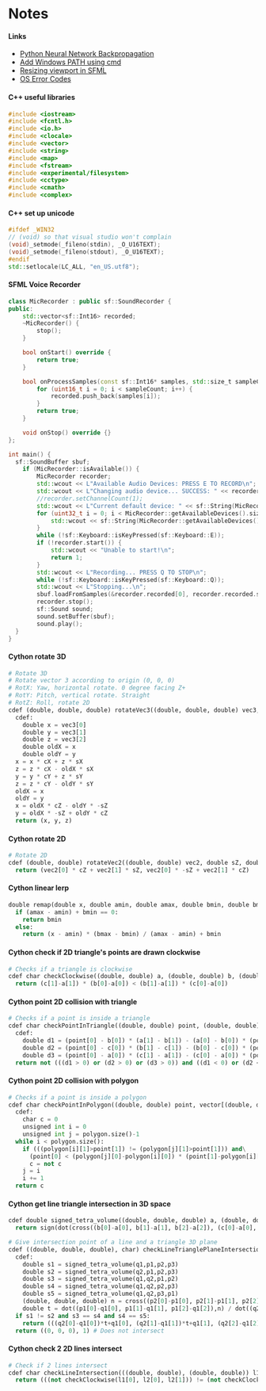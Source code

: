 # Notes

#### Links
- [Python Neural Network Backpropagation](https://machinelearningmastery.com/implement-backpropagation-algorithm-scratch-python/)
- [Add Windows PATH using cmd](https://stackoverflow.com/questions/9546324/adding-a-directory-to-the-path-environment-variable-in-windows)
- [Resizing viewport in SFML](https://stackoverflow.com/questions/27785940/shapes-proportionally-resize-with-window-in-sfml-2-x)
- [OS Error Codes](https://mariadb.com/kb/en/operating-system-error-codes/)

#### C++ useful libraries
```cpp
#include <iostream>
#include <fcntl.h>
#include <io.h>
#include <clocale>
#include <vector>
#include <string>
#include <map>
#include <fstream>
#include <experimental/filesystem>
#include <cctype>
#include <cmath>
#include <complex>
```

#### C++ set up unicode
```cpp
#ifdef _WIN32
// (void) so that visual studio won't complain
(void)_setmode(_fileno(stdin), _O_U16TEXT);
(void)_setmode(_fileno(stdout), _O_U16TEXT);
#endif
std::setlocale(LC_ALL, "en_US.utf8");
```

#### SFML Voice Recorder
```cpp
class MicRecorder : public sf::SoundRecorder {
public:
	std::vector<sf::Int16> recorded;
	~MicRecorder() {
		stop();
	}

	bool onStart() override {
		return true;
	}

	bool onProcessSamples(const sf::Int16* samples, std::size_t sampleCount) override {
		for (uint16_t i = 0; i < sampleCount; i++) {
			recorded.push_back(samples[i]);
		}
		return true;
	}

	void onStop() override {}
};

int main() {
  sf::SoundBuffer sbuf;
	if (MicRecorder::isAvailable()) {
		MicRecorder recorder;
		std::wcout << L"Available Audio Devices: PRESS E TO RECORD\n";
		std::wcout << L"Changing audio device... SUCCESS: " << recorder.setDevice("OpenAL Soft on Microphone (Conexant SmartAudio HD)") << '\n';
		//recorder.setChannelCount(1);
		std::wcout << L"Current default device: " << sf::String(MicRecorder::getDefaultDevice()).toWideString() << '\n';
		for (uint32_t i = 0; i < MicRecorder::getAvailableDevices().size(); i++) {
			std::wcout << sf::String(MicRecorder::getAvailableDevices()[i]).toWideString() << '\n';
		}
		while (!sf::Keyboard::isKeyPressed(sf::Keyboard::E));
		if (!recorder.start()) {
			std::wcout << "Unable to start!\n";
			return 1;
		}
		std::wcout << L"Recording... PRESS Q TO STOP\n";
		while (!sf::Keyboard::isKeyPressed(sf::Keyboard::Q));
		std::wcout << L"Stopping...\n";
		sbuf.loadFromSamples(&recorder.recorded[0], recorder.recorded.size(), 1, 44100);
		recorder.stop();
		sf::Sound sound;
		sound.setBuffer(sbuf);
		sound.play();
  }
}
```

#### Cython rotate 3D
```py
# Rotate 3D
# Rotate vector 3 according to origin (0, 0, 0)
# RotX: Yaw, horizontal rotate. 0 degree facing Z+
# RotY: Pitch, vertical rotate. Straight
# RotZ: Roll, rotate 2D
cdef (double, double, double) rotateVec3((double, double, double) vec3, double sX, double cX, double sY, double cY, double sZ, double cZ):
  cdef:
    double x = vec3[0]
    double y = vec3[1]
    double z = vec3[2]
    double oldX = x
    double oldY = y
  x = x * cX + z * sX
  z = z * cX - oldX * sX
  y = y * cY + z * sY
  z = z * cY - oldY * sY
  oldX = x
  oldY = y
  x = oldX * cZ - oldY * -sZ
  y = oldX * -sZ + oldY * cZ
  return (x, y, z)
```

#### Cython rotate 2D
```py
# Rotate 2D
cdef (double, double) rotateVec2((double, double) vec2, double sZ, double cZ):
  return (vec2[0] * cZ + vec2[1] * sZ, vec2[0] * -sZ + vec2[1] * cZ)
```

#### Cython linear lerp
```py
double remap(double x, double amin, double amax, double bmin, double bmax):
  if (amax - amin) + bmin == 0:
    return bmin
  else:
    return (x - amin) * (bmax - bmin) / (amax - amin) + bmin
```

#### Cython check if 2D triangle's points are drawn clockwise
```py
# Checks if a triangle is clockwise
cdef char checkClockwise((double, double) a, (double, double) b, (double, double) c):
  return (c[1]-a[1]) * (b[0]-a[0]) < (b[1]-a[1]) * (c[0]-a[0])
```

#### Cython point 2D collision with triangle
```py
# Checks if a point is inside a triangle
cdef char checkPointInTriangle((double, double) point, (double, double) a, (double, double) b, (double, double) c):
  cdef:
    double d1 = (point[0] - b[0]) * (a[1] - b[1]) - (a[0] - b[0]) * (point[1] - b[1])
    double d2 = (point[0] - c[0]) * (b[1] - c[1]) - (b[0] - c[0]) * (point[1] - c[1])
    double d3 = (point[0] - a[0]) * (c[1] - a[1]) - (c[0] - a[0]) * (point[1] - a[1])
  return not (((d1 > 0) or (d2 > 0) or (d3 > 0)) and ((d1 < 0) or (d2 < 0) or (d3 < 0)))
```

#### Cython point 2D collision with polygon
```py
# Checks if a point is inside a polygon
cdef char checkPointInPolygon((double, double) point, vector[(double, double)] polygon):
  cdef:
    char c = 0
    unsigned int i = 0
    unsigned int j = polygon.size()-1
  while i < polygon.size():
    if (((polygon[i][1]>point[1]) != (polygon[j][1]>point[1])) and\
      (point[0] < (polygon[j][0]-polygon[i][0]) * (point[1]-polygon[i][1]) / (polygon[j][1]-polygon[i][1]) + polygon[i][0])):
      c = not c
    j = i
    i += 1
  return c
```

#### Cython get line triangle intersection in 3D space
```py
cdef double signed_tetra_volume((double, double, double) a, (double, double, double) b, (double, double, double) c, (double, double, double) d):
  return sign(dot(cross((b[0]-a[0], b[1]-a[1], b[2]-a[2]), (c[0]-a[0], c[1]-a[1], c[2]-a[2])), (d[0]-a[0], d[1]-a[1], d[2]-a[2]))/6)

# Give intersection point of a line and a triangle 3D plane
cdef ((double, double, double), char) checkLineTrianglePlaneIntersection((double, double, double) q1 , (double, double, double) q2, (double, double, double) p1, (double, double, double) p2, (double, double, double) p3):
  cdef:
    double s1 = signed_tetra_volume(q1,p1,p2,p3)
    double s2 = signed_tetra_volume(q2,p1,p2,p3)
    double s3 = signed_tetra_volume(q1,q2,p1,p2)
    double s4 = signed_tetra_volume(q1,q2,p2,p3)
    double s5 = signed_tetra_volume(q1,q2,p3,p1)
    (double, double, double) n = cross((p2[0]-p1[0], p2[1]-p1[1], p2[2]-p1[2]), (p3[0]-p1[0], p3[1]-p1[1], p3[2]-p1[2]))
    double t = dot((p1[0]-q1[0], p1[1]-q1[1], p1[2]-q1[2]),n) / dot((q2[0]-q1[0], q2[1]-q1[1], q2[2]-q1[2]),n)
  if s1 != s2 and s3 == s4 and s4 == s5:
    return (((q2[0]-q1[0])*t+q1[0], (q2[1]-q1[1])*t+q1[1], (q2[2]-q1[2])*t+q1[2]), 0)
  return ((0, 0, 0), 1) # Does not intersect
```

#### Cython check 2 2D lines intersect
```py
# Check if 2 lines intersect
cdef char checkLineIntersection(((double, double), (double, double)) l1, ((double, double), (double, double)) l2):
  return (((not checkClockwise(l1[0], l2[0], l2[1])) != (not checkClockwise(l1[1], l2[0], l2[1]))) and ((not checkClockwise(l1[0], l1[1], l2[0])) != (not checkClockwise(l1[0], l1[1], l2[1]))))
```
